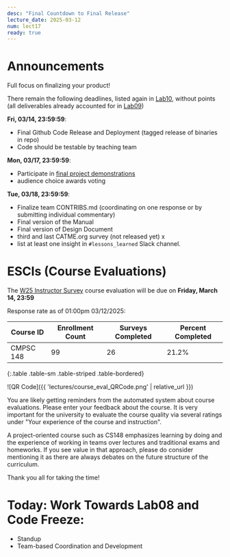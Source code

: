 ```yaml
---
desc: "Final Countdown to Final Release"
lecture_date: 2025-03-12
num: lect17
ready: true
---
```


# Announcements

Full focus on finalizing your product! 

There remain the following deadlines, listed again in [Lab10](https://ucsb-cs148.github.io/w25/lab/lab10/), without points (all deliverables already accounted for in [Lab09](https://ucsb-cs148.github.io/w25/lab/lab09/)) 

**Fri, 03/14, 23:59:59**: 

* Final Github Code Release and Deployment (tagged release of binaries in repo)
* Code should be testable by teaching team 

**Mon, 03/17, 23:59:59**: 

* Participate in [final project demonstrations](https://ucsb-cs148.github.io/w25/exam/project_presentations/) 
* audience choice awards voting

**Tue, 03/18, 23:59:59**: 
* Finalize team CONTRIBS.md (coordinating on one response or by submitting individual commentary) 
* Final version of the Manual 
* Final version of Design Document 
* third and last CATME.org survey (not released yet) x
* list at least one insight in `#lessons_learned` Slack channel.


# ESCIs (Course Evaluations)

The [W25 Instructor Survey](https://go.blueja.io/PqwV_o3TlkyuvzxpPp_91w) course evaluation will be due on **Friday, March 14, 23:59**

Response rate as of 01:00pm 03/12/2025:

| Course ID |	Enrollment Count	|Surveys Completed	|Percent Completed|
|-|-|-|-|
| CMPSC 148 	| 99	| 26 |	21.2% |
{:.table .table-sm .table-striped .table-bordered}

![QR Code]({{ 'lectures/course_eval_QRCode.png' | relative_url }})

You are likely getting reminders from the automated system about course evaluations. Please enter your feedback about the course.  It is very important for the university to evaluate the course quality via several ratings under "Your experience of the course and instruction". 

A project-oriented course such as CS148 emphasizes learning by doing and the experience of working in teams over lectures and traditional exams and homeworks. If you see value in that approach, please do consider mentioning it as there are always debates on the future structure of the curriculum.  

Thank you all for taking the time!  

# Today: Work Towards Lab08 and Code Freeze: 

* Standup 
* Team-based Coordination and Development

